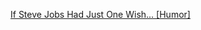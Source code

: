---
layout: post
wordpress_id: 424
wordpress_url: http://noesbueno.com/archives/424
date: '2010-01-26 00:59:43 -0600'
date_gmt: '2010-01-26 05:59:43 -0600'
body: |
  <p><a href="http://feeds.gawker.com/~r/gizmodo/full/~3/U_31ahAhvLk/if-steve-jobs-had-just-one-wish">If Steve Jobs Had Just One Wish... [Humor]</a></p>
---